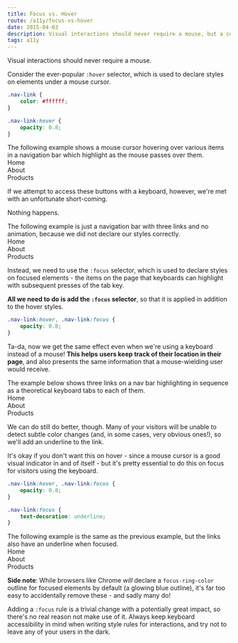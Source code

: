 ```yaml
---
title: Focus vs. Hover
route: /a11y/focus-vs-hover
date: 2015-04-03
description: Visual interactions should never require a mouse, but a common CSS pattern leaves many keyboard-wielding visitors in the dark.
tags: a11y
---
```


Visual interactions should never require a mouse.

Consider the ever-popular `:hover` selector, which is used to declare styles
on elements under a mouse cursor.

```css
.nav-link {
    color: #ffffff;
}

.nav-link:hover {
    opacity: 0.8;
}
```

<span class="sr-only">
    The following example shows a mouse cursor hovering over various items
    in a navigation bar which highlight as the mouse passes over them.
</span>
<div class="demo hover-a11y" aria-hidden="true">
    <div class="row flex">
        <div class="mouse-pointer">
            <div class="head"></div>
            <div class="tail"></div>
        </div>
        <div class="button">Home</div>
        <div class="button">About</div>
        <div class="button">Products</div>
    </div>
</div>

If we attempt to access these buttons with a keyboard, however, we're met
with an unfortunate short-coming.

Nothing happens.

<span class="sr-only">
    The following example is just a navigation bar with three links and no
    animation, because we did not declare our styles correctly.
</span>
<div class="demo hover-a11y no-active" aria-hidden="true">
    <div class="row flex">
        <div class="button">Home</div>
        <div class="button">About</div>
        <div class="button">Products</div>
    </div>
</div>

Instead, we need to use the `:focus` selector, which is used to declare styles
on focused elements - the items on the page that keyboards can highlight with
subsequent presses of the tab key.

**All we need to do is add the `:focus` selector**, so that it is applied in
addition to the hover styles.

```css
.nav-link:hover, .nav-link:focus {
    opacity: 0.8;
}
```

Ta-da, now we get the same effect even when we're using a keyboard instead of
a mouse! **This helps users keep track of their location in their page**, and
also presents the same information that a mouse-wielding user would receive.

<span class="sr-only">
    The example below shows three links on a nav bar highlighting in sequence
    as a theoretical keyboard tabs to each of them.
</span>
<div class="demo hover-a11y" aria-hidden="true">
    <div class="row flex">
        <div class="button">Home</div>
        <div class="button">About</div>
        <div class="button">Products</div>
    </div>
</div>

We can do still do better, though. Many of your visitors will be unable to
detect subtle color changes (and, in some cases, very obvious ones!), so we'll
add an underline to the link.

It's okay if you don't want this on hover - since a mouse cursor is a good
visual indicator in and of itself - but it's pretty essential to do this on
focus for visitors using the keyboard.

```css
.nav-link:hover, .nav-link:focus {
    opacity: 0.8;
}

.nav-link:focus {
    text-decoration: underline;
}
```

<span class="sr-only">
    The following example is the same as the previous example, but the links
    also have an underline when focused.
</span>
<div class="demo hover-a11y with-underline" aria-hidden="true">
    <div class="row flex">
        <div class="button">Home</div>
        <div class="button">About</div>
        <div class="button">Products</div>
    </div>
</div>

**Side note**: While browsers like Chrome *will* declare a
`focus-ring-color` outline for focused elements by default (a glowing blue
outline), it's far too easy to accidentally remove these - and sadly many do!

Adding a `:focus` rule is a trivial change with a potentially great impact, so
there's no real reason not make use of it. Always keep keyboard accessibility
in mind when writing style rules for interactions, and try not to leave any of
your users in the dark.

